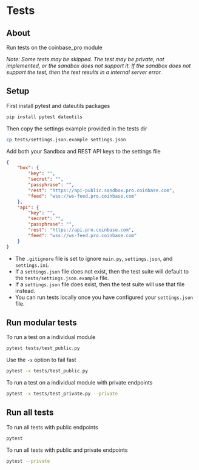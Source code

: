 # Tests

## About

Run tests on the coinbase_pro module

_Note: Some tests may be skipped.
The test may be private, not implemented, or the sandbox does not support it.
If the sandbox does not support the test, then the test results in a internal server error._

## Setup

First install pytest and dateutils packages

```sh
pip install pytest dateutils
```

Then copy the settings example provided in the tests dir

```sh
cp tests/settings.json.example settings.json
```

Add both your Sandbox and REST API keys to the settings file

```json
{
    "box": {
        "key": "",
        "secret": "",
        "passphrase": "",
        "rest": "https://api-public.sandbox.pro.coinbase.com",
        "feed": "wss://ws-feed.pro.coinbase.com"
    },
    "api": {
        "key": "",
        "secret": "",
        "passphrase": "",
        "rest": "https://api.pro.coinbase.com",
        "feed": "wss://ws-feed.pro.coinbase.com"
    }
}
```


- The `.gitignore` file is set to ignore `main.py`, `settings.json`, and `settings.ini`.
- If a `settings.json` file does not exist, then the test suite will default to the `tests/settings.json.example` file.
- If a `settings.json` file does exist, then the test suite will use that file instead.
- You can run tests locally once you have configured your `settings.json` file. 

## Run modular tests

To run a test on a individual module

```sh
pytest tests/test_public.py
```

Use the `-x` option to fail fast

```sh
pytest -x tests/test_public.py
```

To run a test on a individual module with private endpoints

```sh
pytest -x tests/test_private.py --private
```

## Run all tests

To run all tests with public endpoints

```sh
pytest
```

To run all tests with public and private endpoints

```sh
pytest --private
```
